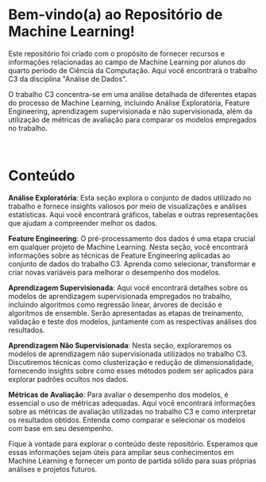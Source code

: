 <h1>Bem-vindo(a) ao Repositório de Machine Learning!</h1>
<p>Este repositório foi criado com o propósito de fornecer recursos e informações relacionadas ao campo de Machine Learning por alunos do quarto período de Ciência da Computação. Aqui você encontrará o trabalho C3 da disciplina "Análise de Dados".</p>

<p>O trabalho C3 concentra-se em uma análise detalhada de diferentes etapas do processo de Machine Learning, incluindo Análise Exploratória, Feature Engineering, aprendizagem supervisionada e não supervisionada, além da utilização de métricas de avaliação para comparar os modelos empregados no trabalho.</p>

<br>

<h1>Conteúdo</h1>
<p><strong>Análise Exploratória</strong>: Esta seção explora o conjunto de dados utilizado no trabalho e fornece insights valiosos por meio de visualizações e análises estatísticas. Aqui você encontrará gráficos, tabelas e outras representações que ajudam a compreender melhor os dados.</p>

<p><strong>Feature Engineering</strong>: O pré-processamento dos dados é uma etapa crucial em qualquer projeto de Machine Learning. Nesta seção, você encontrará informações sobre as técnicas de Feature Engineering aplicadas ao conjunto de dados do trabalho C3. Aprenda como selecionar, transformar e criar novas variáveis para melhorar o desempenho dos modelos.</p>

<p><strong>Aprendizagem Supervisionada</strong>: Aqui você encontrará detalhes sobre os modelos de aprendizagem supervisionada empregados no trabalho, incluindo algoritmos como regressão linear, árvores de decisão e algoritmos de ensemble. Serão apresentadas as etapas de treinamento, validação e teste dos modelos, juntamente com as respectivas análises dos resultados.</p>

<p><strong>Aprendizagem Não Supervisionada</strong>: Nesta seção, exploraremos os modelos de aprendizagem não supervisionada utilizados no trabalho C3. Discutiremos técnicas como clusterização e redução de dimensionalidade, fornecendo insights sobre como esses métodos podem ser aplicados para explorar padrões ocultos nos dados.</p>

<p><strong>Métricas de Avaliação</strong>: Para avaliar o desempenho dos modelos, é essencial o uso de métricas adequadas. Aqui você encontrará informações sobre as métricas de avaliação utilizadas no trabalho C3 e como interpretar os resultados obtidos. Entenda como comparar e selecionar os modelos com base em seu desempenho.</p>

<p>Fique à vontade para explorar o conteúdo deste repositório. Esperamos que essas informações sejam úteis para ampliar seus conhecimentos em Machine Learning e fornecer um ponto de partida sólido para suas próprias análises e projetos futuros.<p>
